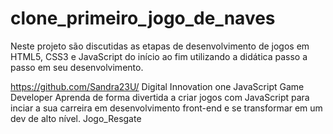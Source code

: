 # clone_primeiro_jogo_de_naves

Neste projeto são discutidas as etapas de desenvolvimento de jogos em HTML5, CSS3 e JavaScript do início ao fim utilizando a didática passo a passo em seu desenvolvimento.


https://github.com/Sandra23U/
Digital Innovation one
JavaScript Game Developer
Aprenda de forma divertida a criar jogos com JavaScript para inciar a sua carreira em desenvolvimento front-end e se transformar em um dev de alto nível.
Jogo_Resgate
